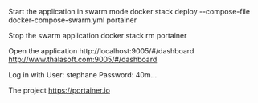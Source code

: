 Start the application in swarm mode
docker stack deploy --compose-file docker-compose-swarm.yml portainer

Stop the swarm application
docker stack rm portainer

Open the application
http://localhost:9005/#/dashboard
http://www.thalasoft.com:9005/#/dashboard

Log in with
User: stephane
Password: 40m...

The project
https://portainer.io
